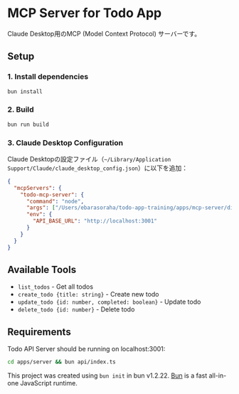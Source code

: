 # MCP Server for Todo App

Claude Desktop用のMCP (Model Context Protocol) サーバーです。

## Setup

### 1. Install dependencies
```bash
bun install
```

### 2. Build 
```bash
bun run build
```

### 3. Claude Desktop Configuration

Claude Desktopの設定ファイル（`~/Library/Application Support/Claude/claude_desktop_config.json`）に以下を追加：

```json
{
  "mcpServers": {
    "todo-mcp-server": {
      "command": "node",
      "args": ["/Users/ebarasoraha/todo-app-training/apps/mcp-server/dist/index.js"],
      "env": {
        "API_BASE_URL": "http://localhost:3001"
      }
    }
  }
}
```

## Available Tools

- `list_todos` - Get all todos
- `create_todo {title: string}` - Create new todo
- `update_todo {id: number, completed: boolean}` - Update todo
- `delete_todo {id: number}` - Delete todo

## Requirements

Todo API Server should be running on localhost:3001:

```bash
cd apps/server && bun api/index.ts
```

This project was created using `bun init` in bun v1.2.22. [Bun](https://bun.com) is a fast all-in-one JavaScript runtime.

